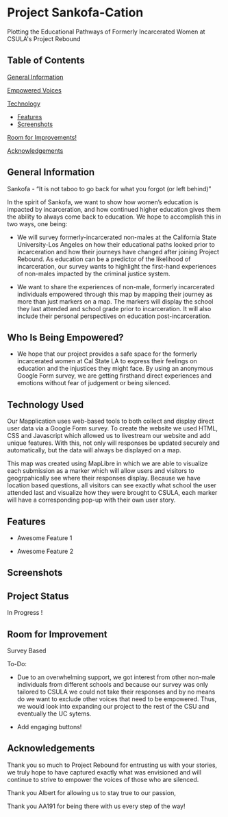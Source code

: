 # Project Sankofa-Cation
Plotting the Educational Pathways of Formerly Incarcerated Women at CSULA's Project Rebound 

## Table of Contents   
[General Information](https://github.com/jasminereyz/Post-Incarceration-Health/tree/main?tab=readme-ov-file#general-information)

[Empowered Voices](https://github.com/jasminereyz/Post-Incarceration-Health/tree/main?tab=readme-ov-file#who-is-being-empowered)

[Technology](https://github.com/jasminereyz/Post-Incarceration-Health/tree/main?tab=readme-ov-file#technology-used)
- [Features](https://github.com/jasminereyz/Post-Incarceration-Health/tree/main?tab=readme-ov-file#features)
- [Screenshots](https://github.com/jasminereyz/Post-Incarceration-Health/tree/main?tab=readme-ov-file#screenshots)


  

[Room for Improvements!](https://github.com/jasminereyz/Post-Incarceration-Health/tree/main?tab=readme-ov-file#room-for-improvement)

[Acknowledgements](https://github.com/jasminereyz/Post-Incarceration-Health/tree/main?tab=readme-ov-file#acknowledgements)


## General Information 
Sankofa - “It is not taboo to go back for what you forgot (or left behind)”

In the spirit of Sankofa, we want to show how women’s education is impacted by incarceration, and how continued higher education gives them the ability to always come back to education. We hope to accomplish this in two ways, one being:
- We will survey formerly-incarcerated non-males at the California State University-Los Angeles on how their educational paths looked prior to incarceration and how their journeys have changed after joining Project Rebound. As education can be a predictor of the likelihood of incarceration, our survey wants to highlight the first-hand experiences of non-males impacted by the criminal justice system.

- We want to share the experiences of non-male, formerly incarcerated individuals empowered through this map by mapping their journey as more than just markers on a map. The markers will display the school they last attended and school grade prior to incarceration. It will also include their personal perspectives on education post-incarceration. 

## Who Is Being Empowered?
- We hope that our project provides a safe space for the formerly incarcerated women at Cal State LA to express their feelings on education and the injustices they might face. By using an anonymous Google Form survey, we are getting firsthand direct experiences and emotions without fear of judgement or being silenced.


## Technology Used
Our Mapplication uses web-based tools to both collect and display direct user data via a Google Form survey. To create the website we used HTML, CSS and Javascript which allowed us to livestream our website and add unique features. With this, not only will responses be updated securely and automatically, but the data will always be displayed on a map. 

This map was created using MapLibre in which we are able to visualize each submission as a marker which will allow users and visitors to geogrpahically see where their responses display. Because we have location based questions, all visitors can see exactly what school the user attended last and visualize how they were brought to CSULA, each marker will have a corresponding pop-up with their own user story. 

## Features 
- Awesome Feature 1

- Awesome Feature 2 

## Screenshots 



## Project Status 
In Progress !

## Room for Improvement 
Survey Based


To-Do:
- Due to an overwhelming support, we got interest from other non-male individuals from different schools and because our survey was only tailored to CSULA we could not take their responses and by no means do we want to exclude other voices that need to be empowered. Thus, we would look into expanding our project to the rest of the CSU and eventually the UC sytems.

- Add engaging buttons!



## Acknowledgements 
Thank you so much to Project Rebound for entrusting us with your stories, we truly hope to have captured exactly what was envisioned and will continue to strive to empower the voices of those who are silenced. 

Thank you Albert for allowing us to stay true to our passion,

Thank you AA191 for being there with us every step of the way!





 
